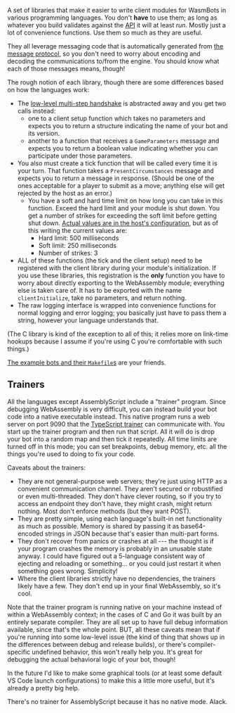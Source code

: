 A set of libraries that make it easier to write client modules for WasmBots in various programming languages. You don't **have** to use them; as long as whatever you build validates against the [API](../engine/src/data/guestAPI.json) it will at least _run_. Mostly just a lot of convenience functions. Use them so much as they are useful.

They all leverage messaging code that is automatically generated from [the message protocol](../engine/src/data/messaging.toml), so you don't need to worry about encoding and decoding the communications to/from the engine. You should know what each of those messages means, though! 

The rough notion of each library, though there are some differences based on how the languages work:
* The [low-level multi-step handshake](./interface.md#handshake) is abstracted away and you get two calls instead:
  * one to a client setup function which takes no parameters and expects you to return a structure indicating the name of your bot and its version. 
  * another to a function that receives a `GameParameters` message and expects you to return a boolean value indicating whether you can participate under those parameters. 
* You also must create a tick function that will be called every time it is your turn. That function takes a `PresentCircumstances` message and expects you to return a message in response. (Should be one of the ones acceptable for a player to submit as a move; anything else will get rejected by the host as an error.)
  * You have a soft and hard time limit on how long you can take in this function. Exceed the hard limit and your module is shut down. You get a number of strikes for exceeding the soft limit before getting shut down. [Actual values are in the host's configuration](../engine/src/core/config.ts), but as of this writing the current values are:
    * Hard limit: 500 milliseconds
    * Soft limit: 250 milliseconds
    * Number of strikes: 3
* ALL of these functions (the tick and the client setup) need to be registered with the client library during your module's initialization. If you use these libraries, this registration is the **only** function you have to worry about directly exporting to the WebAssembly module; everything else is taken care of. It has to be exported with the name `clientInitialize`, take no parameters, and return nothing. 
* The raw logging interface is wrapped into convenience functions for normal logging and error logging; you basically just have to pass them a string, however your language understands that. 

(The C library is kind of the exception to all of this; it relies more on link-time hookups because I assume if you're using C you're comfortable with such things.)

[The example bots and their `Makefile`s](../example_bots_src/) are your friends. 

## Trainers

All the languages except AssemblyScript include a "trainer" program. Since debugging WebAssembly is very difficult, you can instead build your bot code into a native executable instead. This native program runs a web server on port 9090 that the [TypeScript trainer](../engine/src/deno-cli/trainer.ts) can communicate with. You start up the trainer program and then run that script. All it will do is drop your bot into a random map and then tick it repeatedly. All time limits are turned off in this mode; you can set breakpoints, debug memory, etc. all the things you're used to doing to fix your code. 

Caveats about the trainers:
* They are not general-purpose web servers; they're just using HTTP as a convenient communication channel. They aren't secured or robustified or even multi-threaded. They don't have clever routing, so if you try to access an endpoint they don't have, they might crash, might return nothing. Most don't enforce methods (but they want POST).
* They are pretty simple, using each language's built-in net functionality as much as possible. Memory is shared by passing it as base64-encoded strings in JSON because that's easier than multi-part forms. 
* They don't recover from panics or crashes at all --- the thought is if your program crashes the memory is probably in an unusable state anyway. I could have figured out a 5-language consistent way of ejecting and reloading or something... or you could just restart it when something goes wrong. Simplicity! 
* Where the client libraries strictly have no dependencies, the trainers likely have a few. They don't end up in your final WebAssembly, so it's cool. 

Note that the trainer program is running native on your machine instead of within a WebAssembly context; in the cases of C and Go it was built by an entirely separate compiler. They are all set up to have full debug information available, since that's the whole point. BUT, all these caveats mean that if you're running into some low-level issue (the kind of thing that shows up in the differences between debug and release builds), or there's compiler-specific undefined behavior, this won't really help you. It's great for debugging the actual behavioral logic of your bot, though! 

In the future I'd like to make some graphical tools (or at least some default VS Code launch configurations) to make this a little more useful, but it's already a pretty big help. 

There's no trainer for AssemblyScript because it has no native mode. Alack.
